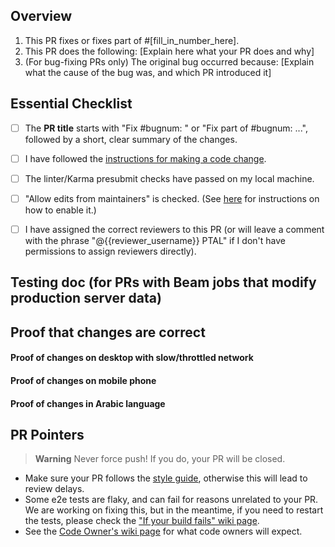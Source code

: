 ## Overview
<!--
READ ME FIRST:
Please answer *both* questions below and check off every point from the Essential Checklist!
If there is no corresponding issue number, fill in N/A where it says [fill_in_number_here] below in 1.
-->

1. This PR fixes or fixes part of #[fill_in_number_here].
2. This PR does the following: [Explain here what your PR does and why]
3. (For bug-fixing PRs only) The original bug occurred because: [Explain what
   the cause of the bug was, and which PR introduced it]

## Essential Checklist

- [ ] The **PR title** starts with "Fix #bugnum: " or "Fix part of #bugnum: ...",
followed by a short, clear summary of the changes.
- [ ] I have followed the [instructions for making a code change](https://github.com/oppia/oppia/wiki/Make-a-pull-request).
- [ ] The linter/Karma presubmit checks have passed on my local machine.
- [ ] "Allow edits from maintainers" is checked. (See [here](https://help.github.com/en/github/collaborating-with-issues-and-pull-requests/allowing-changes-to-a-pull-request-branch-created-from-a-fork) for instructions on how to enable it.)
- [ ] I have assigned the correct reviewers to this PR (or will leave a
comment with the phrase "@{{reviewer_username}} PTAL" if I don't have
permissions to assign reviewers directly).


## Testing doc (for PRs with Beam jobs that modify production server data)

<!--
If this PR affects production server data, please follow
[these instructions](https://github.com/oppia/oppia/wiki/Testing-jobs-and-other-features-on-production#submitting-a-pr-with-a-new-job-or-feature-that-requires-third-party-api)
and link to the job request doc here.

Otherwise, please delete this section.
-->

## Proof that changes are correct

<!--
Add videos/screenshots of the user-facing interface to demonstrate that the changes
made in this PR work correctly. If this PR is for a developer-facing feature,
provide the videos/screenshots of developer-facing interface.

Please also include videos/screenshots of the developer tools
browser console, so that we can be sure that there are no console errors.

If the changes in your PRs are autogenerated via a script and you cannot provide proof
for the changes then please leave a comment "No proof of changes needed because {{Reason}}"
and remove all the sections below.
-->

#### Proof of changes on desktop with slow/throttled network

<!--
Make sure to properly verify that everything works correctly, and that there are
no weird UI mistakes or other problems. Also, if there are any newly added fields,
try to fill them out and test that different inputs are correctly accepted/rejected.

Throttle the network (to 3G) using the browser Developer Tools (see references below).
There should be no performance or UI issues while the network is slow.

References:
 - Chrome: https://css-tricks.com/throttling-the-network/
 - Firefox: https://developer.mozilla.org/en-US/docs/Tools/Network_Monitor/Throttling
-->

#### Proof of changes on mobile phone

<!--
In some cases this is not needed (e.g. for pages that we do not expect to
support mobile phones, or for backend-only features).

Feel free to use the Developer Tools emulator for this.

References:
 - Chrome: https://developer.chrome.com/docs/devtools/device-mode/
 - Firefox: https://firefox-source-docs.mozilla.org/devtools-user/index.html#responsive-design-mode
-->

#### Proof of changes in Arabic language

<!--
If the PR changes the UI, make sure to add screenshots with the site
language set to Arabic as well (we use Arabic as it is a language written from right to left).
-->

## PR Pointers

> **Warning**
> Never force push! If you do, your PR will be closed.
- Make sure your PR follows the [style guide](https://github.com/oppia/oppia/wiki/Coding-style-guide), otherwise this will lead to review delays.
- Some e2e tests are flaky, and can fail for reasons unrelated to your PR. We are working on fixing this, but in the meantime, if you need to restart the tests, please check the ["If your build fails" wiki page](https://github.com/oppia/oppia/wiki/If-CI-checks-fail-on-your-PR).
- See the [Code Owner's wiki page](https://github.com/oppia/oppia/wiki/Oppia's-code-owners-and-checks-to-be-carried-out-by-developers) for what code owners will expect.
